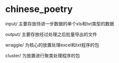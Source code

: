# chinese_poetry

input/ 主要存放待进一步数据的单个xls和txt类型的数据

output/ 主要存放经过处理之后批量导出的文件

wraggle/ 为核心的放置处理excel和txt程序的包

cluster/ 为放置进行聚类处理程序的包

